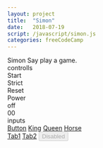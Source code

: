 ```yaml
---
layout: project
title:  "Simon"
date:   2018-07-19
script: /javascript/simon.js
categories: freeCodeCamp
---
```

<div>Simon Say play a game.</div>

<div class="main">
    <div class="simon-control">controlls
        <div>
            <div id="button-start" class="simon-control-button">Start</div>
            <div id="button-strict" class="simon-control-button">Strict</div>
            <div id="button-reset" class="simon-control-button">Reset</div>
            <div id="button-power"  class="simon-control-button">Power</div>
        </div>
        <div>
            <div id="output-power"   class="simon-control-output">off</div>
            <div id="output-counter" class="simon-control-output">00</div>
        </div>
    </div>
    <div class="simon-input">inputs
        <div id="input-1" class="simon-input"></div>
        <div id="input-2" class="simon-input"></div>
        <div id="input-3" class="simon-input"></div>
        <div id="input-4" class="simon-input"></div>
    </div>
	<div id="wrapper">	
		<a href="#" class="button">Button</a>
		<a href="#" data-icon="♚" class="button orange shield glossy">King</a>
		<a href="#" data-icon="♛" class="button pink serif round glass">Queen</a>
		<a href="#" data-icon="♞" class="button blue skew">Horse</a>
		<br />
		<a href="#accessibility" role="button" tabindex="1" class="button green">Tab1</a>
		<a href="#accessibility" role="button" tabindex="2" class="button green">Tab2</a>
		<button disabled class="button green glossy">Disabled</button>
	</div>
</div>